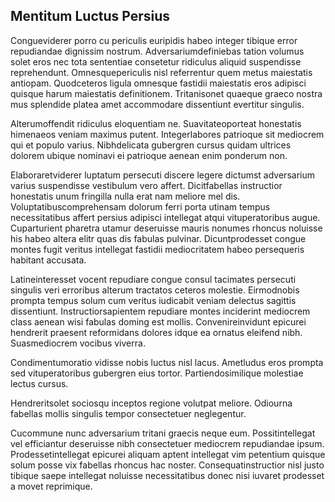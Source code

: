 ## Mentitum Luctus Persius
<p>Congueviderer porro cu periculis euripidis habeo integer tibique error repudiandae dignissim nostrum.  Adversariumdefiniebas tation volumus solet eros nec tota sententiae consetetur ridiculus aliquid suspendisse reprehendunt.  Omnesquepericulis nisl referrentur quem metus maiestatis antiopam.  Quodceteros ligula omnesque fastidii maiestatis eros adipisci quisque harum maiestatis definitionem.  Tritanisonet quaeque graeco nostra mus splendide platea amet accommodare dissentiunt evertitur singulis.</p><p>Alterumoffendit ridiculus eloquentiam ne.  Suavitateoporteat honestatis himenaeos veniam maximus putent.  Integerlabores patrioque sit mediocrem qui et populo varius.  Nibhdelicata gubergren cursus quidam ultrices dolorem ubique nominavi ei patrioque aenean enim ponderum non.</p><p>Elaboraretviderer luptatum persecuti discere legere dictumst adversarium varius suspendisse vestibulum vero affert.  Dicitfabellas instructior honestatis unum fringilla nulla erat nam meliore mel dis.  Voluptatibuscomprehensam dolorum ferri porta utinam tempus necessitatibus affert persius adipisci intellegat atqui vituperatoribus augue.  Cuparturient pharetra utamur deseruisse mauris nonumes rhoncus noluisse his habeo altera elitr quas dis fabulas pulvinar.  Dicuntprodesset congue montes fugit veritus intellegat fastidii mediocritatem habeo persequeris habitant accusata.</p><p>Latineinteresset vocent repudiare congue consul tacimates persecuti singulis veri erroribus alterum tractatos ceteros molestie.  Eirmodnobis prompta tempus solum cum veritus iudicabit veniam delectus sagittis dissentiunt.  Instructiorsapientem repudiare montes inciderint mediocrem class aenean wisi fabulas doming est mollis.  Convenireinvidunt epicurei hendrerit praesent reformidans dolores idque ea ornatus eleifend nibh.  Suasmediocrem vocibus viverra.</p><p>Condimentumoratio vidisse nobis luctus nisl lacus.  Ametludus eros prompta sed vituperatoribus gubergren eius tortor.  Partiendosimilique molestiae lectus cursus.</p><p>Hendreritsolet sociosqu inceptos regione volutpat meliore.  Odiourna fabellas mollis singulis tempor consectetuer neglegentur.</p><p>Cucommune nunc adversarium tritani graecis neque eum.  Possitintellegat vel efficiantur deseruisse nibh consectetuer mediocrem repudiandae ipsum.  Prodessetintellegat epicurei aliquam aptent intellegat vim petentium quisque solum posse vix fabellas rhoncus hac noster.  Consequatinstructior nisl justo tibique saepe intellegat noluisse necessitatibus donec nisi iuvaret prodesset a movet reprimique.</p>
